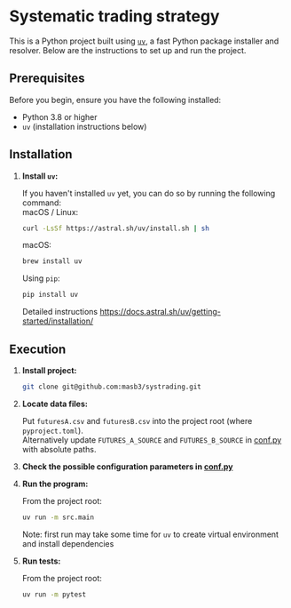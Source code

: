 # Systematic trading strategy

This is a Python project built using [`uv`](https://docs.astral.sh/uv/), a fast Python package installer and resolver. Below are the instructions to set up and run the project.

## Prerequisites

Before you begin, ensure you have the following installed:

- Python 3.8 or higher
- `uv` (installation instructions below)

## Installation

1. **Install `uv`:**

   If you haven't installed `uv` yet, you can do so by running the following command:  
   macOS / Linux:
   ```bash
   curl -LsSf https://astral.sh/uv/install.sh | sh
   ```
   macOS:
   ```bash
   brew install uv
   ```
   Using `pip`:
   ```bash
   pip install uv
   ```
   Detailed instructions https://docs.astral.sh/uv/getting-started/installation/

## Execution

1. **Install project:**  
   ```bash
   git clone git@github.com:masb3/systrading.git
   ```
   
2. **Locate data files:**  

   Put `futuresA.csv` and `futuresB.csv` into the project root (where `pyproject.toml`).  
   Alternatively update `FUTURES_A_SOURCE` and `FUTURES_B_SOURCE` in [conf.py](https://github.com/masb3/systrading/blob/main/src/conf.py)
   with absolute paths.  

3. **Check the possible configuration parameters in [conf.py](https://github.com/masb3/systrading/blob/main/src/conf.py)**  

4. **Run the program:**  

   From the project root:
   ```bash
   uv run -m src.main
   ```
   Note: first run may take some time for `uv` to create virtual environment and install dependencies

5. **Run tests:**

   From the project root:
   ```bash
   uv run -m pytest
   ```
